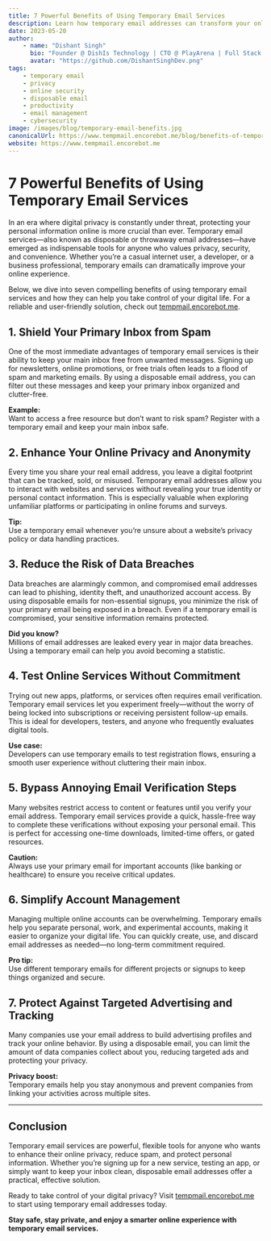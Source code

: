 ```yaml
---
title: 7 Powerful Benefits of Using Temporary Email Services
description: Learn how temporary email addresses can transform your online experience—boosting privacy, reducing spam, preventing data breaches, and more. Discover why millions trust disposable email for safer, smarter internet use.
date: 2023-05-20
author:
    - name: "Dishant Singh"
      bio: "Founder @ DishIs Technology | CTO @ PlayArena | Full Stack & Python Developer | ML/ DL Developer | Problem Solver | Math & Science Teacher"
      avatar: "https://github.com/DishantSinghDev.png"
tags:
    - temporary email
    - privacy
    - online security
    - disposable email
    - productivity
    - email management
    - cybersecurity
image: /images/blog/temporary-email-benefits.jpg
canonicalUrl: https://www.tempmail.encorebot.me/blog/benefits-of-temporary-email
website: https://www.tempmail.encorebot.me
---
```


# 7 Powerful Benefits of Using Temporary Email Services

In an era where digital privacy is constantly under threat, protecting your personal information online is more crucial than ever. Temporary email services—also known as disposable or throwaway email addresses—have emerged as indispensable tools for anyone who values privacy, security, and convenience. Whether you’re a casual internet user, a developer, or a business professional, temporary emails can dramatically improve your online experience.

Below, we dive into seven compelling benefits of using temporary email services and how they can help you take control of your digital life. For a reliable and user-friendly solution, check out [tempmail.encorebot.me](https://www.tempmail.encorebot.me).

## 1. Shield Your Primary Inbox from Spam

One of the most immediate advantages of temporary email services is their ability to keep your main inbox free from unwanted messages. Signing up for newsletters, online promotions, or free trials often leads to a flood of spam and marketing emails. By using a disposable email address, you can filter out these messages and keep your primary inbox organized and clutter-free.

**Example:**  
Want to access a free resource but don’t want to risk spam? Register with a temporary email and keep your main inbox safe.

## 2. Enhance Your Online Privacy and Anonymity

Every time you share your real email address, you leave a digital footprint that can be tracked, sold, or misused. Temporary email addresses allow you to interact with websites and services without revealing your true identity or personal contact information. This is especially valuable when exploring unfamiliar platforms or participating in online forums and surveys.

**Tip:**  
Use a temporary email whenever you’re unsure about a website’s privacy policy or data handling practices.

## 3. Reduce the Risk of Data Breaches

Data breaches are alarmingly common, and compromised email addresses can lead to phishing, identity theft, and unauthorized account access. By using disposable emails for non-essential signups, you minimize the risk of your primary email being exposed in a breach. Even if a temporary email is compromised, your sensitive information remains protected.

**Did you know?**  
Millions of email addresses are leaked every year in major data breaches. Using a temporary email can help you avoid becoming a statistic.

## 4. Test Online Services Without Commitment

Trying out new apps, platforms, or services often requires email verification. Temporary email services let you experiment freely—without the worry of being locked into subscriptions or receiving persistent follow-up emails. This is ideal for developers, testers, and anyone who frequently evaluates digital tools.

**Use case:**  
Developers can use temporary emails to test registration flows, ensuring a smooth user experience without cluttering their main inbox.

## 5. Bypass Annoying Email Verification Steps

Many websites restrict access to content or features until you verify your email address. Temporary email services provide a quick, hassle-free way to complete these verifications without exposing your personal email. This is perfect for accessing one-time downloads, limited-time offers, or gated resources.

**Caution:**  
Always use your primary email for important accounts (like banking or healthcare) to ensure you receive critical updates.

## 6. Simplify Account Management

Managing multiple online accounts can be overwhelming. Temporary emails help you separate personal, work, and experimental accounts, making it easier to organize your digital life. You can quickly create, use, and discard email addresses as needed—no long-term commitment required.

**Pro tip:**  
Use different temporary emails for different projects or signups to keep things organized and secure.

## 7. Protect Against Targeted Advertising and Tracking

Many companies use your email address to build advertising profiles and track your online behavior. By using a disposable email, you can limit the amount of data companies collect about you, reducing targeted ads and protecting your privacy.

**Privacy boost:**  
Temporary emails help you stay anonymous and prevent companies from linking your activities across multiple sites.

---

## Conclusion

Temporary email services are powerful, flexible tools for anyone who wants to enhance their online privacy, reduce spam, and protect personal information. Whether you’re signing up for a new service, testing an app, or simply want to keep your inbox clean, disposable email addresses offer a practical, effective solution.

Ready to take control of your digital privacy? Visit [tempmail.encorebot.me](https://www.tempmail.encorebot.me) to start using temporary email addresses today.

**Stay safe, stay private, and enjoy a smarter online experience with temporary email services.**

